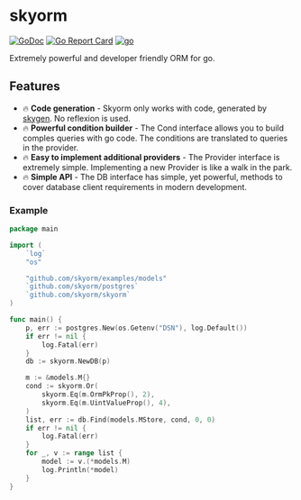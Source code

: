 # skyorm

[![GoDoc](https://godoc.org/github.com/skyorm/skyorm?status.svg)](http://godoc.org/github.com/skyorm/skyorm)
[![Go Report Card](https://goreportcard.com/badge/github.com/skyorm/skyorm)](https://goreportcard.com/report/github.com/skyorm/skyorm)
[![go](https://github.com/skyorm/skyorm/actions/workflows/go_test.yml/badge.svg)](https://github.com/skyorm/skyorm/actions/workflows/go_test.yml)

Extremely powerful and developer friendly ORM for go.

## Features

- 🔥 **Code generation** - Skyorm only works with code, generated by [skygen](https://github.com/skyorm/skygen). No reflexion is used.
- 🔥 **Powerful condition builder** - The Cond interface allows you to build comples queries with go code. The conditions are translated to queries in the provider.
- 🔥 **Easy to implement additional providers** - The Provider interface is extremely simple. Implementing a new Provider is like a walk in the park.
- 🔥 **Simple API** - The DB interface has simple, yet powerful, methods to cover database client requirements in modern development.

### Example
```go
package main

import (
	`log`
	"os"

	"github.com/skyorm/examples/models"
	`github.com/skyorm/postgres`
	`github.com/skyorm/skyorm`
)

func main() {
	p, err := postgres.New(os.Getenv("DSN"), log.Default())
	if err != nil {
		log.Fatal(err)
	}
	db := skyorm.NewDB(p)

	m := &models.M{}
	cond := skyorm.Or(
		skyorm.Eq(m.OrmPkProp(), 2),
		skyorm.Eq(m.UintValueProp(), 4),
	)
	list, err := db.Find(models.MStore, cond, 0, 0)
	if err != nil {
		log.Fatal(err)
	}
	for _, v := range list {
		model := v.(*models.M)
		log.Println(*model)
	}
}
```
